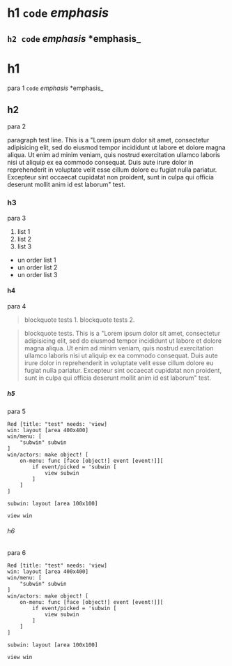 # h1 `code` *emphasis*

## `h2 code` _emphasis_ *emphasis_


# h1

para 1 `code` *emphasis* *emphasis_

## h2

para 2

paragraph test line.
This is a "Lorem ipsum dolor sit amet, consectetur adipisicing elit, sed do eiusmod tempor incididunt ut labore et dolore magna aliqua. Ut enim ad minim veniam, quis nostrud exercitation ullamco laboris nisi ut aliquip ex ea commodo consequat. Duis aute irure dolor in reprehenderit in voluptate velit esse cillum dolore eu fugiat nulla pariatur. Excepteur sint occaecat cupidatat non proident, sunt in culpa qui officia deserunt mollit anim id est laborum" test.

### h3

para 3

1. list 1
2. list 2
3. list 3

* un order list 1
* un order list 2
* un order list 3

#### h4

para 4

> blockquote tests 1.
> blockquote tests 2.

> blockquote tests. This is a "Lorem ipsum dolor sit amet, consectetur adipisicing elit, sed do eiusmod tempor incididunt ut labore et dolore magna aliqua. Ut enim ad minim veniam, quis nostrud exercitation ullamco laboris nisi ut aliquip ex ea commodo consequat. Duis aute irure dolor in reprehenderit in voluptate velit esse cillum dolore eu fugiat nulla pariatur. Excepteur sint occaecat cupidatat non proident, sunt in culpa qui officia deserunt mollit anim id est laborum" test.

##### h5

para 5

```red
Red [title: "test" needs: 'view]
win: layout [area 400x400]
win/menu: [
    "subwin" subwin
]
win/actors: make object! [
    on-menu: func [face [object!] event [event!]][
        if event/picked = 'subwin [
            view subwin
        ]
    ]
]

subwin: layout [area 100x100]

view win
```

###### h6

para 6

    Red [title: "test" needs: 'view]
    win: layout [area 400x400]
    win/menu: [
        "subwin" subwin
    ]
    win/actors: make object! [
        on-menu: func [face [object!] event [event!]][
            if event/picked = 'subwin [
                view subwin
            ]
        ]
    ]

    subwin: layout [area 100x100]

    view win

